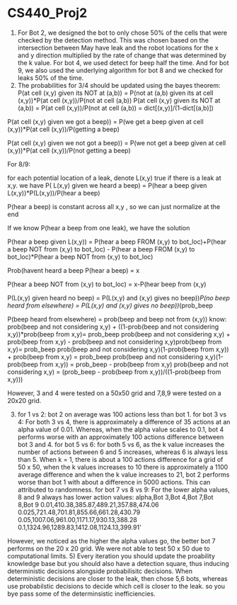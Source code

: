 # CS440_Proj2

1) For Bot 2, we designed the bot to only chose 50% of the cells that were checked by the detection method. This was chosen based on the intersection between May have leak and the robot locations for the x and y direction multiplied by the rate of change that was determined by the k value. For bot 4, we used detect for beep half the time. And for bot 9, we also used the underlying algorithm for bot 8 and we checked for leaks 50% of the time. 
2) The probabilities for 3/4 should be updated using the bayes theorem:
  P(at cell (x,y) given its NOT at (a,b)) = P(not at (a,b) given its at cell (x,y))*P(at cell (x,y))/P(not at cell (a,b)) P(at cell (x,y) given its NOT at (a,b)) = P(at cell (x,y))/P(not at cell (a,b)) = dict[(x,y)]/(1-dict[(a,b)])

P(at cell (x,y) given we got a beep)) = P(we get a beep given at cell (x,y))*P(at cell (x,y))/P(getting a beep)

P(at cell (x,y) given we not got a beep)) = P(we not get a beep given at cell (x,y))*P(at cell (x,y))/P(not getting a beep)

For 8/9: 

for each potential location of a leak, denote L(x,y) true if there is a leak at x,y.
we have 
P( L(x,y) given we heard a beep) = P(hear a beep given L(x,y))*P(L(x,y))/P(hear a beep)

P(hear a beep) is constant across all x,y , so we can just normalize at the end

If we know P(hear a beep from one leak), we have the solution

P(hear a beep given L(x,y)) = P(hear a beep FROM (x,y) to bot_loc)+P(hear a beep NOT from (x,y) to bot_loc) - P(hear a beep FROM (x,y) to bot_loc)*P(hear a beep NOT from (x,y) to bot_loc)


Prob(havent heard a beep
P(hear a beep) = x

P(hear a beep NOT from (x,y) to bot_loc) = x-P(hear beep from (x,y)

P(L(x,y) given heard no beep) = P(L(x,y) and (x,y) gives no beep))*P(no beep heard from elsewhere)
= P(L(x,y) and (x,y) gives no beep))*(prob_beep


P(beep heard from elsewhere) 
= prob(beep and beep not from (x,y))
know:
prob(beep and not considering x,y) + ((1-prob(beep and not considering x,y))*prob(beep from x,y)= prob_beep 
prob(beep and not considering x,y) + prob(beep from x,y) - prob(beep and not considering x,y)prob(beep from x,y)= prob_beep 
prob(beep and not considering x,y)(1-prob(beep from x,y)) + prob(beep from x,y) = prob_beep 
prob(beep and not considering x,y)(1-prob(beep from x,y)) = prob_beep - prob(beep from x,y)
prob(beep and not considering x,y) = (prob_beep - prob(beep from x,y))/((1-prob(beep from x,y)))

However, 3 and 4 were tested on a 50x50 grid and 7,8,9 were tested on a 20x20 grid. 

3) for 1 vs 2: bot 2 on average was 100 actions less than bot 1.
  for bot 3 vs 4: For both 3 vs 4, there is approximately a difference of 35 actions at an alpha value of 0.01. Whereas, when the alpha value scales to 0.1, bot 4 performs worse with an approximately 100 actions difference between bot 3 and 4. 
  for bot 5 vs 6: for both 5 vs 6, as the k value increases the number of actions between 6 and 5 increases, whereas 6 is always less than 5. When k = 1, there is about a 100 actions difference for a grid of 50 x 50, when the k values increases to 10 there is approximately a 1100 average difference and when the k value increases to 21, bot 2 performs worse than bot 1 with about a difference in 5000 actions. This can attributed to randomness. 
  for bot 7 vs 8 vs 9:
For the lower alpha values, 8 and 9 always has lower action values:
alpha,Bot 3,Bot 4,Bot 7,Bot 8,Bot 9
0.01,410.38,385.87,489.21,357.88,474.06
0.025,721.48,701.81,855.66,661.28,430.79
0.05,1007.06,961.00,1171.17,930.13,388.28
0.1,1324.96,1289.83,1412.08,1124.13,399.91'

However, we noticed as the higher the alpha values go, the better bot 7 performs on the 20 x 20 grid. We were not able to test 50 x 50 due to computational limits. 
5) Every iteration you should update the proability knowledge base but you should also have a detection square, thus inducing deterministic decisions alongside probabilisitc decisions. When deterministic decisions are closer to the leak, then chose 5,6 bots, whereas use probabilstic decisions to decide which cell is closer to the leak. so you bye pass some of the determinsistic inefficiencies. 
